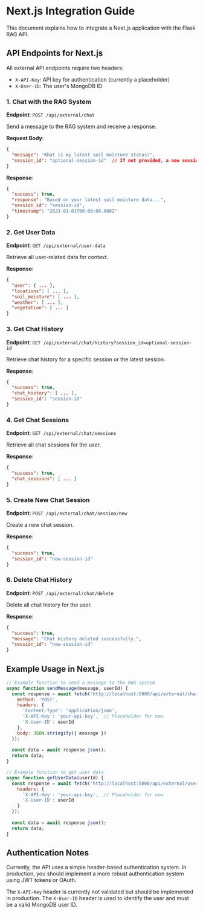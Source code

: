 # Next.js Integration Guide

This document explains how to integrate a Next.js application with the Flask RAG API.

## API Endpoints for Next.js

All external API endpoints require two headers:
- `X-API-Key`: API key for authentication (currently a placeholder)
- `X-User-ID`: The user's MongoDB ID

### 1. Chat with the RAG System

**Endpoint**: `POST /api/external/chat`

Send a message to the RAG system and receive a response.

**Request Body**:
```json
{
  "message": "What is my latest soil moisture status?",
  "session_id": "optional-session-id"  // If not provided, a new session will be created
}
```

**Response**:
```json
{
  "success": true,
  "response": "Based on your latest soil moisture data...",
  "session_id": "session-id",
  "timestamp": "2023-01-01T00:00:00.000Z"
}
```

### 2. Get User Data

**Endpoint**: `GET /api/external/user-data`

Retrieve all user-related data for context.

**Response**:
```json
{
  "user": { ... },
  "locations": [ ... ],
  "soil_moisture": [ ... ],
  "weather": [ ... ],
  "vegetation": [ ... ]
}
```

### 3. Get Chat History

**Endpoint**: `GET /api/external/chat/history?session_id=optional-session-id`

Retrieve chat history for a specific session or the latest session.

**Response**:
```json
{
  "success": true,
  "chat_history": [ ... ],
  "session_id": "session-id"
}
```

### 4. Get Chat Sessions

**Endpoint**: `GET /api/external/chat/sessions`

Retrieve all chat sessions for the user.

**Response**:
```json
{
  "success": true,
  "chat_sessions": [ ... ]
}
```

### 5. Create New Chat Session

**Endpoint**: `POST /api/external/chat/session/new`

Create a new chat session.

**Response**:
```json
{
  "success": true,
  "session_id": "new-session-id"
}
```

### 6. Delete Chat History

**Endpoint**: `POST /api/external/chat/delete`

Delete all chat history for the user.

**Response**:
```json
{
  "success": true,
  "message": "Chat history deleted successfully.",
  "session_id": "new-session-id"
}
```

## Example Usage in Next.js

```javascript
// Example function to send a message to the RAG system
async function sendMessage(message, userId) {
  const response = await fetch('http://localhost:5000/api/external/chat', {
    method: 'POST',
    headers: {
      'Content-Type': 'application/json',
      'X-API-Key': 'your-api-key',  // Placeholder for now
      'X-User-ID': userId
    },
    body: JSON.stringify({ message })
  });
  
  const data = await response.json();
  return data;
}

// Example function to get user data
async function getUserData(userId) {
  const response = await fetch('http://localhost:5000/api/external/user-data', {
    headers: {
      'X-API-Key': 'your-api-key',  // Placeholder for now
      'X-User-ID': userId
    }
  });
  
  const data = await response.json();
  return data;
}
```

## Authentication Notes

Currently, the API uses a simple header-based authentication system. In production, you should implement a more robust authentication system using JWT tokens or OAuth.

The `X-API-Key` header is currently not validated but should be implemented in production. The `X-User-ID` header is used to identify the user and must be a valid MongoDB user ID.